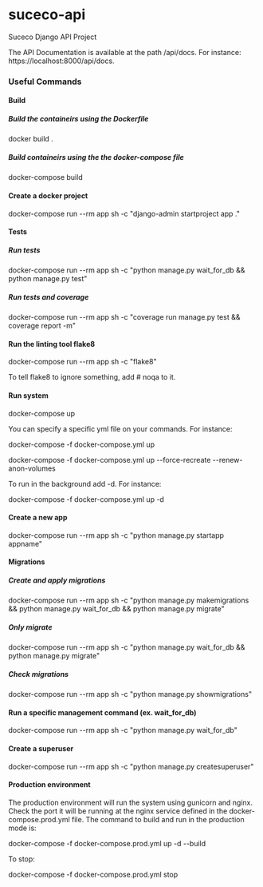 # suceco-api

Suceco Django API Project

The API Documentation is available at the path /api/docs. For instance: https://localhost:8000/api/docs.

### Useful Commands

#### Build

##### Build the containeirs using the Dockerfile

docker build .

##### Build containeirs using the the docker-compose file

docker-compose build

#### Create a docker project

docker-compose run --rm app sh -c "django-admin startproject app ."

#### Tests

##### Run tests

docker-compose run --rm app sh -c "python manage.py wait_for_db && python manage.py test"

##### Run tests and coverage

docker-compose run --rm app sh -c "coverage run manage.py test && coverage report -m"

#### Run the linting tool flake8

docker-compose run --rm app sh -c "flake8"

To tell flake8 to ignore something, add # noqa to it.

#### Run system

docker-compose up

You can specify a specific yml file on your commands. For instance:

docker-compose -f docker-compose.yml up

docker-compose -f docker-compose.yml up --force-recreate --renew-anon-volumes

To run in the background add -d. For instance:

docker-compose -f docker-compose.yml up -d

#### Create a new app

docker-compose run --rm app sh -c "python manage.py startapp appname"

#### Migrations

##### Create and apply migrations
docker-compose run --rm app sh -c "python manage.py makemigrations && python manage.py wait_for_db && python manage.py migrate"

##### Only migrate
docker-compose run --rm app sh -c "python manage.py wait_for_db && python manage.py migrate"

##### Check migrations
docker-compose run --rm app sh -c "python manage.py showmigrations"

#### Run a specific management command (ex. wait_for_db)

docker-compose run --rm app sh -c "python manage.py wait_for_db"

#### Create a superuser

docker-compose run --rm app sh -c "python manage.py createsuperuser"

#### Production environment

The production environment will run the system using gunicorn and nginx.
Check the port it will be running at the nginx service defined in the docker-compose.prod.yml file.
The command to build and run in the production mode is:

docker-compose -f docker-compose.prod.yml up -d --build

To stop:

docker-compose -f docker-compose.prod.yml stop